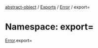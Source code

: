 [abstract-object](../README.md) / [Exports](../modules.md) / [Error](Error.md) / export=

# Namespace: export=

[Error](Error.md).export=
